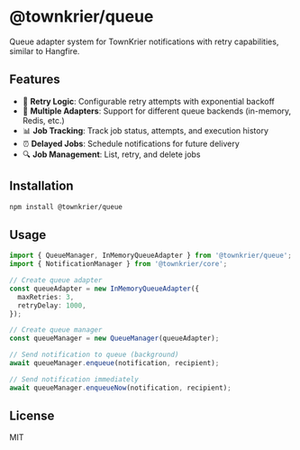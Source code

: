 # @townkrier/queue

Queue adapter system for TownKrier notifications with retry capabilities, similar to Hangfire.

## Features

- 🔄 **Retry Logic**: Configurable retry attempts with exponential backoff
- 🎯 **Multiple Adapters**: Support for different queue backends (in-memory, Redis, etc.)
- 📊 **Job Tracking**: Track job status, attempts, and execution history
- ⏰ **Delayed Jobs**: Schedule notifications for future delivery
- 🔍 **Job Management**: List, retry, and delete jobs

## Installation

```bash
npm install @townkrier/queue
```

## Usage

```typescript
import { QueueManager, InMemoryQueueAdapter } from '@townkrier/queue';
import { NotificationManager } from '@townkrier/core';

// Create queue adapter
const queueAdapter = new InMemoryQueueAdapter({
  maxRetries: 3,
  retryDelay: 1000,
});

// Create queue manager
const queueManager = new QueueManager(queueAdapter);

// Send notification to queue (background)
await queueManager.enqueue(notification, recipient);

// Send notification immediately
await queueManager.enqueueNow(notification, recipient);
```

## License

MIT
